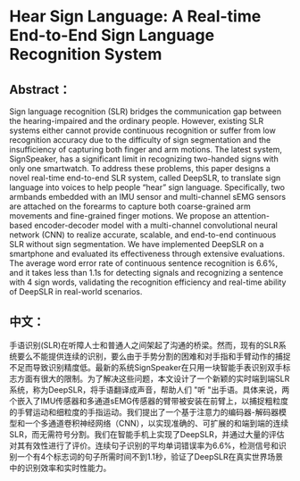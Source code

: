 # Hear Sign Language: A Real-time End-to-End Sign Language Recognition System



## Abstract：

Sign language recognition (SLR) bridges the communication gap between the hearing-impaired and the ordinary people. However, existing SLR systems either cannot provide continuous recognition or suffer from low recognition accuracy due to the difficulty of sign segmentation and the insufficiency of capturing both finger and arm motions. The latest system, SignSpeaker, has a significant limit in recognizing two-handed signs with only one smartwatch. To address these problems, this paper designs a novel real-time end-to-end SLR system, called DeepSLR, to translate sign language into voices to help people “hear” sign language. Specifically, two armbands embedded with an IMU sensor and multi-channel sEMG sensors are attached on the forearms to capture both coarse-grained arm movements and fine-grained finger motions. We propose an attention-based encoder-decoder model with a multi-channel convolutional neural network (CNN) to realize accurate, scalable, and end-to-end continuous SLR without sign segmentation. We have implemented DeepSLR on a smartphone and evaluated its effectiveness through extensive evaluations. The average word error rate of continuous sentence recognition is 6.6%, and it takes less than 1.1s for detecting signals and recognizing a sentence with 4 sign words, validating the recognition efficiency and real-time ability of DeepSLR in real-world scenarios. 

## 中文：

手语识别(SLR)在听障人士和普通人之间架起了沟通的桥梁。然而，现有的SLR系统要么不能提供连续的识别，要么由于手势分割的困难和对手指和手臂动作的捕捉不足而导致识别精度低。最新的系统SignSpeaker在只用一块智能手表识别双手标志方面有很大的限制。为了解决这些问题，本文设计了一个新颖的实时端到端SLR系统，称为DeepSLR，将手语翻译成声音，帮助人们 "听 "出手语。具体来说，两个嵌入了IMU传感器和多通道sEMG传感器的臂带被安装在前臂上，以捕捉粗粒度的手臂运动和细粒度的手指运动。我们提出了一个基于注意力的编码器-解码器模型和一个多通道卷积神经网络（CNN），以实现准确的、可扩展的和端到端的连续SLR，而无需符号分割。我们在智能手机上实现了DeepSLR，并通过大量的评估对其有效性进行了评价。连续句子识别的平均单词错误率为6.6%，检测信号和识别一个有4个标志词的句子所需时间不到1.1秒，验证了DeepSLR在真实世界场景中的识别效率和实时性能力。







